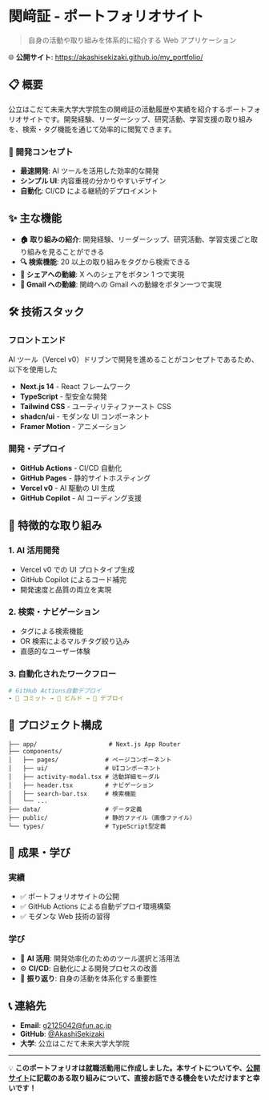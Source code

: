 # 関﨑証 - ポートフォリオサイト

> 自身の活動や取り組みを体系的に紹介する Web アプリケーション

🌐 **公開サイト**: https://akashisekizaki.github.io/my_portfolio/

## 📋 概要

公立はこだて未来大学大学院生の関﨑証の活動履歴や実績を紹介するポートフォリオサイトです。開発経験、リーダーシップ、研究活動、学習支援の取り組みを、検索・タグ機能を通じて効率的に閲覧できます。

### 🎯 開発コンセプト

- **最速開発**: AI ツールを活用した効率的な開発
- **シンプル UI**: 内容重視の分かりやすいデザイン
- **自動化**: CI/CD による継続的デプロイメント

## ✨ 主な機能

- **🏠 取り組みの紹介**: 開発経験、リーダーシップ、研究活動、学習支援ごと取り組みを見ることができる
- **🔍 検索機能**: 20 以上の取り組みをタグから検索できる
- **📱 シェアへの動線**: X へのシェアをボタン 1 つで実現
- **🎨 Gmail への動線**: 関﨑への Gmail への動線をボタン一つで実現

## 🛠️ 技術スタック

### フロントエンド

AI ツール（Vercel v0）ドリブンで開発を進めることがコンセプトであるため、以下を使用した

- **Next.js 14** - React フレームワーク
- **TypeScript** - 型安全な開発
- **Tailwind CSS** - ユーティリティファースト CSS
- **shadcn/ui** - モダンな UI コンポーネント
- **Framer Motion** - アニメーション

### 開発・デプロイ

- **GitHub Actions** - CI/CD 自動化
- **GitHub Pages** - 静的サイトホスティング
- **Vercel v0** - AI 駆動の UI 生成
- **GitHub Copilot** - AI コーディング支援

## 🚀 特徴的な取り組み

### 1. AI 活用開発

- Vercel v0 での UI プロトタイプ生成
- GitHub Copilot によるコード補完
- 開発速度と品質の両立を実現

### 2. 検索・ナビゲーション

- タグによる検索機能
- OR 検索によるマルチタグ絞り込み
- 直感的なユーザー体験

### 3. 自動化されたワークフロー

```yaml
# GitHub Actions自動デプロイ
- 📝 コミット → 🔄 ビルド → 🚀 デプロイ
```

## 📁 プロジェクト構成

```
├── app/                    # Next.js App Router
├── components/
│   ├── pages/             # ページコンポーネント
│   ├── ui/                # UIコンポーネント
│   ├── activity-modal.tsx # 活動詳細モーダル
│   ├── header.tsx         # ナビゲーション
│   ├── search-bar.tsx     # 検索機能
│   └── ...
├── data/                  # データ定義
├── public/                # 静的ファイル（画像ファイル）
└── types/                 # TypeScript型定義
```

## 🎯 成果・学び

### 実績

- ✅ ポートフォリオサイトの公開
- ✅ GitHub Actions による自動デプロイ環境構築
- ✅ モダンな Web 技術の習得

### 学び

- 🤖 **AI 活用**: 開発効率化のためのツール選択と活用法
- ⚙️ **CI/CD**: 自動化による開発プロセスの改善
- 🔄 **振り返り**: 自身の活動を体系化する重要性

## 📞 連絡先

- **Email**: g2125042@fun.ac.jp
- **GitHub**: [@AkashiSekizaki](https://github.com/AkashiSekizaki)
- **大学**: 公立はこだて未来大学大学院

---

💡 **このポートフォリオは就職活動用に作成しました。本サイトについてや、[公開サイト](https://akashisekizaki.github.io/my_portfolio/)に記載のある取り組みについて、直接お話できる機会をいただけますと幸いです！**
